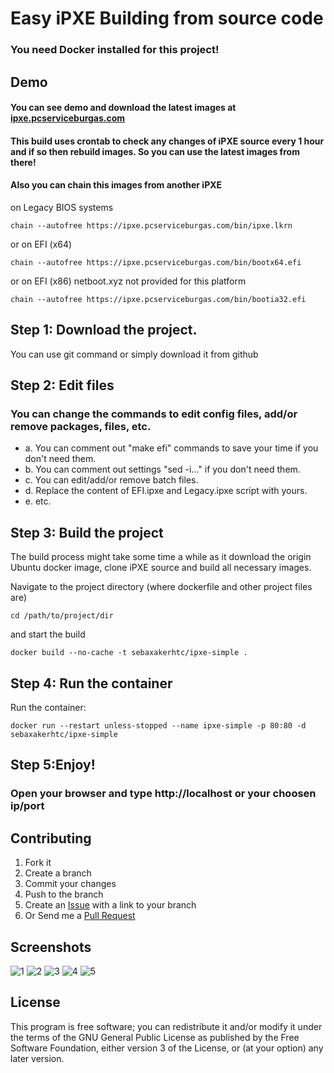 Easy iPXE Building from source code
===================================
### You need Docker installed for this project!

## Demo
#### You can see demo and download the latest images at [ipxe.pcserviceburgas.com](https://ipxe.pcserviceburgas.com/)
#### This build uses crontab to check any changes of iPXE source every 1 hour and if so then rebuild images. So you can use the latest images from there!
#### Also you can chain this images from another iPXE 
on Legacy BIOS systems
```
chain --autofree https://ipxe.pcserviceburgas.com/bin/ipxe.lkrn
```
or on EFI (x64)
```
chain --autofree https://ipxe.pcserviceburgas.com/bin/bootx64.efi
```
or on EFI (x86) netboot.xyz not provided for this platform
```
chain --autofree https://ipxe.pcserviceburgas.com/bin/bootia32.efi
```
## Step 1: Download the project.

You can use git command or simply download it from github

## Step 2: Edit files

### You can change the commands to edit config files, add/or remove packages, files, etc.
- a. You can comment out "make efi" commands to save your time if you don't need them.
- b. You can comment out settings "sed -i..." if you don't need them.
- c. You can edit/add/or remove batch files.
- d. Replace the content of EFI.ipxe and Legacy.ipxe script with yours.
- e. etc.

## Step 3: Build the project
The build process might take some time a while as it download the origin Ubuntu docker image,
clone iPXE source and build all necessary images.

Navigate to the project directory (where dockerfile and other project files are)
```
cd /path/to/project/dir
```

and start the build
```
docker build --no-cache -t sebaxakerhtc/ipxe-simple .
```

## Step 4: Run the container
Run the container:
```
docker run --restart unless-stopped --name ipxe-simple -p 80:80 -d sebaxakerhtc/ipxe-simple
```

## Step 5:Enjoy!
### Open your browser and type http://localhost or your choosen ip/port

## Contributing
1. Fork it
2. Create a branch
3. Commit your changes
4. Push to the branch
5. Create an [Issue][1] with a link to your branch
6. Or Send me a [Pull Request][2]

[1]: https://github.com/sebaxakerhtc/ipxe-simple/issues
[2]: https://github.com/sebaxakerhtc/ipxe-simple/pull/new/master

## Screenshots
![1](https://user-images.githubusercontent.com/32651506/115973212-f373ed80-a55b-11eb-9604-34569ce96bf7.jpg)
![2](https://user-images.githubusercontent.com/32651506/115973214-f53db100-a55b-11eb-8255-665269fc0b59.jpg)
![3](https://user-images.githubusercontent.com/32651506/115973144-82343a80-a55b-11eb-88e6-e603918b0d3a.png)
![4](https://user-images.githubusercontent.com/32651506/116702373-ac5d8080-a9d1-11eb-86cb-ee7d681f27a1.png)
![5](https://user-images.githubusercontent.com/32651506/115465172-d925d100-a236-11eb-8269-a1c582a4dae4.png)

## License
This program is free software; you can redistribute it and/or modify it under the terms of the GNU General Public License as published by the Free Software Foundation, either version 3 of the License, or (at your option) any later version.
